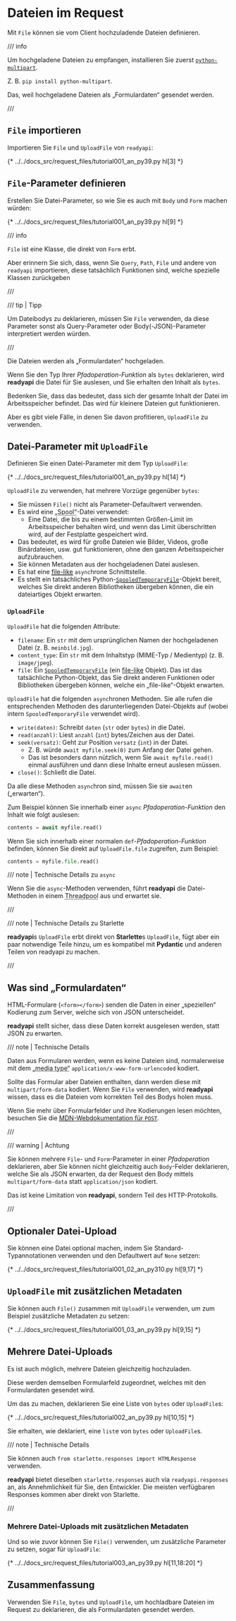# Dateien im Request

Mit `File` können sie vom Client hochzuladende Dateien definieren.

/// info

Um hochgeladene Dateien zu empfangen, installieren Sie zuerst <a href="https://andrew-d.github.io/python-multipart/" class="external-link" target="_blank">`python-multipart`</a>.

Z. B. `pip install python-multipart`.

Das, weil hochgeladene Dateien als „Formulardaten“ gesendet werden.

///

## `File` importieren

Importieren Sie `File` und `UploadFile` von `readyapi`:

{* ../../docs_src/request_files/tutorial001_an_py39.py hl[3] *}

## `File`-Parameter definieren

Erstellen Sie Datei-Parameter, so wie Sie es auch mit `Body` und `Form` machen würden:

{* ../../docs_src/request_files/tutorial001_an_py39.py hl[9] *}

/// info

`File` ist eine Klasse, die direkt von `Form` erbt.

Aber erinnern Sie sich, dass, wenn Sie `Query`, `Path`,  `File` und andere von `readyapi` importieren, diese tatsächlich Funktionen sind, welche spezielle Klassen zurückgeben

///

/// tip | Tipp

Um Dateibodys zu deklarieren, müssen Sie `File` verwenden, da diese Parameter sonst als Query-Parameter oder Body(-JSON)-Parameter interpretiert werden würden.

///

Die Dateien werden als „Formulardaten“ hochgeladen.

Wenn Sie den Typ Ihrer *Pfadoperation-Funktion* als `bytes` deklarieren, wird **readyapi** die Datei für Sie auslesen, und Sie erhalten den Inhalt als `bytes`.

Bedenken Sie, dass das bedeutet, dass sich der gesamte Inhalt der Datei im Arbeitsspeicher befindet. Das wird für kleinere Dateien gut funktionieren.

Aber es gibt viele Fälle, in denen Sie davon profitieren, `UploadFile` zu verwenden.

## Datei-Parameter mit `UploadFile`

Definieren Sie einen Datei-Parameter mit dem Typ `UploadFile`:

{* ../../docs_src/request_files/tutorial001_an_py39.py hl[14] *}

`UploadFile` zu verwenden, hat mehrere Vorzüge gegenüber `bytes`:

* Sie müssen `File()` nicht als Parameter-Defaultwert verwenden.
* Es wird eine <abbr title='Aufgespult, Warteschlangenartig'>„Spool“</abbr>-Datei verwendet:
    * Eine Datei, die bis zu einem bestimmten Größen-Limit im Arbeitsspeicher behalten wird, und wenn das Limit überschritten wird, auf der Festplatte gespeichert wird.
* Das bedeutet, es wird für große Dateien wie Bilder, Videos, große Binärdateien, usw. gut funktionieren, ohne den ganzen Arbeitsspeicher aufzubrauchen.
* Sie können Metadaten aus der hochgeladenen Datei auslesen.
* Es hat eine <abbr title="dateiartig"><a href="https://docs.python.org/3/glossary.html#term-file-like-object" class="external-link" target="_blank">file-like</a></abbr> `async`hrone Schnittstelle.
* Es stellt ein tatsächliches Python-<abbr title="Warteschlangenartige, temporäre Datei"><a href="https://docs.python.org/3/library/tempfile.html#tempfile.SpooledTemporaryFile" class="external-link" target="_blank">`SpooledTemporaryFile`</a></abbr>-Objekt bereit, welches Sie direkt anderen Bibliotheken übergeben können, die ein dateiartiges Objekt erwarten.

### `UploadFile`

`UploadFile` hat die folgenden Attribute:

* `filename`: Ein `str` mit dem ursprünglichen Namen der hochgeladenen Datei (z. B. `meinbild.jpg`).
* `content_type`: Ein `str` mit dem Inhaltstyp (MIME-Typ / Medientyp) (z. B. `image/jpeg`).
* `file`: Ein <a href="https://docs.python.org/3/library/tempfile.html#tempfile.SpooledTemporaryFile" class="external-link" target="_blank">`SpooledTemporaryFile`</a> (ein <a href="https://docs.python.org/3/glossary.html#term-file-like-object" class="external-link" target="_blank">file-like</a> Objekt). Das ist das tatsächliche Python-Objekt, das Sie direkt anderen Funktionen oder Bibliotheken übergeben können, welche ein „file-like“-Objekt erwarten.

`UploadFile` hat die folgenden `async`hronen Methoden. Sie alle rufen die entsprechenden Methoden des darunterliegenden Datei-Objekts auf (wobei intern `SpooledTemporaryFile` verwendet wird).

* `write(daten)`: Schreibt `daten` (`str` oder `bytes`) in die Datei.
* `read(anzahl)`: Liest `anzahl` (`int`) bytes/Zeichen aus der Datei.
* `seek(versatz)`: Geht zur Position `versatz` (`int`) in der Datei.
    * Z. B. würde `await myfile.seek(0)` zum Anfang der Datei gehen.
    * Das ist besonders dann nützlich, wenn Sie `await myfile.read()` einmal ausführen und dann diese Inhalte erneut auslesen müssen.
* `close()`: Schließt die Datei.

Da alle diese Methoden `async`hron sind, müssen Sie sie `await`en („erwarten“).

Zum Beispiel können Sie innerhalb einer `async` *Pfadoperation-Funktion* den Inhalt wie folgt auslesen:

```Python
contents = await myfile.read()
```

Wenn Sie sich innerhalb einer normalen `def`-*Pfadoperation-Funktion* befinden, können Sie direkt auf `UploadFile.file` zugreifen, zum Beispiel:

```Python
contents = myfile.file.read()
```

/// note | Technische Details zu `async`

Wenn Sie die `async`-Methoden verwenden, führt **readyapi** die Datei-Methoden in einem <abbr title="Mehrere unabhängige Kindprozesse">Threadpool</abbr> aus und erwartet sie.

///

/// note | Technische Details zu Starlette

**readyapi**s `UploadFile` erbt direkt von **Starlette**s `UploadFile`, fügt aber ein paar notwendige Teile hinzu, um es kompatibel mit **Pydantic** und anderen Teilen von readyapi zu machen.

///

## Was sind „Formulardaten“

HTML-Formulare (`<form></form>`) senden die Daten in einer „speziellen“ Kodierung zum Server, welche sich von JSON unterscheidet.

**readyapi** stellt sicher, dass diese Daten korrekt ausgelesen werden, statt JSON zu erwarten.

/// note | Technische Details

Daten aus Formularen werden, wenn es keine Dateien sind, normalerweise mit dem <abbr title='Media type – Medientyp, Typ des Mediums'>„media type“</abbr> `application/x-www-form-urlencoded` kodiert.

Sollte das Formular aber Dateien enthalten, dann werden diese mit `multipart/form-data` kodiert. Wenn Sie `File` verwenden, wird **readyapi** wissen, dass es die Dateien vom korrekten Teil des Bodys holen muss.

Wenn Sie mehr über Formularfelder und ihre Kodierungen lesen möchten, besuchen Sie die <a href="https://developer.mozilla.org/en-US/docs/Web/HTTP/Methods/POST" class="external-link" target="_blank"><abbr title="Mozilla Developer Network – Mozilla-Entwickler-Netzwerk">MDN</abbr>-Webdokumentation für <code>POST</code></a>.

///

/// warning | Achtung

Sie können mehrere `File`- und `Form`-Parameter in einer *Pfadoperation* deklarieren, aber Sie können nicht gleichzeitig auch `Body`-Felder deklarieren, welche Sie als JSON erwarten, da der Request den Body mittels `multipart/form-data` statt `application/json` kodiert.

Das ist keine Limitation von **readyapi**, sondern Teil des HTTP-Protokolls.

///

## Optionaler Datei-Upload

Sie können eine Datei optional machen, indem Sie Standard-Typannotationen verwenden und den Defaultwert auf `None` setzen:

{* ../../docs_src/request_files/tutorial001_02_an_py310.py hl[9,17] *}

## `UploadFile` mit zusätzlichen Metadaten

Sie können auch `File()` zusammen mit `UploadFile` verwenden, um zum Beispiel zusätzliche Metadaten zu setzen:

{* ../../docs_src/request_files/tutorial001_03_an_py39.py hl[9,15] *}

## Mehrere Datei-Uploads

Es ist auch möglich, mehrere Dateien gleichzeitig hochzuladen.

Diese werden demselben Formularfeld zugeordnet, welches mit den Formulardaten gesendet wird.

Um das zu machen, deklarieren Sie eine Liste von `bytes` oder `UploadFile`s:

{* ../../docs_src/request_files/tutorial002_an_py39.py hl[10,15] *}

Sie erhalten, wie deklariert, eine `list`e von `bytes` oder `UploadFile`s.

/// note | Technische Details

Sie können auch `from starlette.responses import HTMLResponse` verwenden.

**readyapi** bietet dieselben `starlette.responses` auch via `readyapi.responses` an, als Annehmlichkeit für Sie, den Entwickler. Die meisten verfügbaren Responses kommen aber direkt von Starlette.

///

### Mehrere Datei-Uploads mit zusätzlichen Metadaten

Und so wie zuvor können Sie `File()` verwenden, um zusätzliche Parameter zu setzen, sogar für `UploadFile`:

{* ../../docs_src/request_files/tutorial003_an_py39.py hl[11,18:20] *}

## Zusammenfassung

Verwenden Sie `File`, `bytes` und `UploadFile`, um hochladbare Dateien im Request zu deklarieren, die als Formulardaten gesendet werden.
